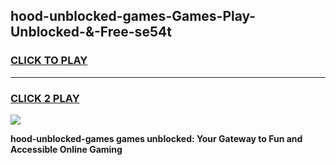 
## hood-unblocked-games-Games-Play-Unblocked-&-Free-se54t
<h3>
<a href="https://premium76.site?title=hood-unblocked-games&ref=24A">CLICK TO PLAY</a></h3>
<hr>

<h3>
<a href="https://premium76.site?title=hood-unblocked-games&ref=24A">CLICK 2 PLAY</a>
  
</h3>

<a href="https://premium76.site?title=hood-unblocked-games&ref=24A"><img src="https://clearcache.store/games.png"></a>


**hood-unblocked-games games unblocked: Your Gateway to Fun and Accessible Online Gaming**
